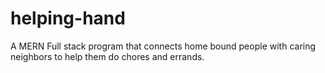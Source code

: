 # helping-hand
A MERN Full stack program that connects home bound people with caring neighbors to help them do chores and errands.
